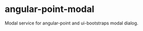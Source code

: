 angular-point-modal
===================

Modal service for angular-point and ui-bootstraps modal dialog.
